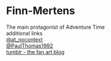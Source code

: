 # Finn-Mertens
The main protagonist of Adventure Time  
additional links  
[@at_nocontext](https://twitter.com/at_nocontext)  
[@PaulThomas1992](https://twitter.com/paulthomas1992?lang=en)  
[tumblr - the fan art blog](adventuretimefan.tumblr.com)  

